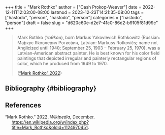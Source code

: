 +++
title = "Mark Rothko"
author = ["Cash Prokop-Weaver"]
date = 2022-12-11T12:03:00-08:00
lastmod = 2023-12-23T14:21:35-08:00
tags = ["hastodo", "person", "hastodo", "person"]
categories = ["hastodo", "person"]
draft = false
slug = "d620c60e-d2e7-41c0-86d2-b9105f81d99c"
+++

> Mark Rothko (_ˈrɒθkoʊ_), born Markus Yakovlevich Rothkowitz (Russian: Ма́ркус Я́ковлевич Ротко́вич, Latvian: Markuss Rotkovičs; name not Anglicized until 1940; September 25, 1903 – February 25, 1970), was a Latvian-American abstract painter. He is best known for his color field paintings that depicted irregular and painterly rectangular regions of color, which he produced from 1949 to 1970.
>
> (<a href="#citeproc_bib_item_1">“Mark Rothko” 2022</a>)


## Bibliography {#bibliography}

## References

<style>.csl-entry{text-indent: -1.5em; margin-left: 1.5em;}</style><div class="csl-bib-body">
  <div class="csl-entry"><a id="citeproc_bib_item_1"></a>“Mark Rothko.” 2022. <i>Wikipedia</i>, December. <a href="https://en.wikipedia.org/w/index.php?title=Mark_Rothko&oldid=1124970451">https://en.wikipedia.org/w/index.php?title=Mark_Rothko&#38;oldid=1124970451</a>.</div>
</div>
